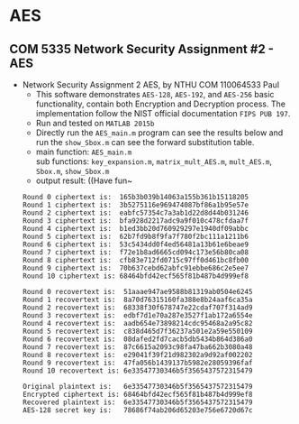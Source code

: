 # AES
## COM 5335 Network Security Assignment #2 - AES
- Network Security Assignment 2 AES, by NTHU COM 110064533 Paul   
  - This software demonstrates ```AES-128```, ```AES-192```, and ```AES-256``` basic functionality, contain both Encryption and Decryption process. The implementation follow the NIST official documentation ```FIPS PUB 197```.   
  - Run and tested on ```MATLAB 2015b```   
  - Directly run the ```AES_main.m``` program can see the results below and run the ```show_Sbox.m``` can see the forward substitution table.   
  - main function: ```AES_main.m```   
  sub functions:  ```key_expansion.m```, ```matrix_mult_AES.m```, ```mult_AES.m```, ```Sbox.m```, ```show_Sbox.m```
  - output result: ((Have fun~ 
  ```
  Round 0 ciphertext is:  165b3b039b14063a155b361b15118205   
  Round 1 ciphertext is:  3b5275116e969474087bf86a1b95e57e   
  Round 2 ciphertext is:  eabfc57354c7a3ab1d22d8d44b031246   
  Round 3 ciphertext is:  bfa928d2217adc9a9f010c478cfdaa7f   
  Round 4 ciphertext is:  b1ed3bb20d760929297e1940df09abbc   
  Round 5 ciphertext is:  62b7fd9b8f9fa7f780f2bc111a1211b6   
  Round 6 ciphertext is:  53c5434dd0f4ed56481a13b61e6beae9   
  Round 7 ciphertext is:  f72e1b8ad6665cd094c173e56b80ca08   
  Round 8 ciphertext is:  cfb83e712fd0715c97ff0d461bc8fb00   
  Round 9 ciphertext is:  70b637cebd62abfc91ebbe686c2e5ee7   
  Round 10 ciphertext is: 68464bfd42ecf565f81b487b4d999ef8   

  Round 0 recovertext is:  51aaae947ae9588b81319ab0504e6245   
  Round 1 recovertext is:  8a70d76315160fa388e8b24aaf6ca35a   
  Round 2 recovertext is:  68338f30f678747e22cdaf707f314ad9   
  Round 3 recovertext is:  edbf7d1e70a287e3527f1ab172a6554e   
  Round 4 recovertext is:  aadb654e73898214cdc95468a2a95c82   
  Round 5 recovertext is:  c838d465d7f36237a501e2a59e550109   
  Round 6 recovertext is:  08dafed2fd7cacb5db5434b864d386a0   
  Round 7 recovertext is:  87c6615a2093c98fa47ba662b3080a48   
  Round 8 recovertext is:  e29041f39f21d982302a9d92af002202   
  Round 9 recovertext is:  47fa056b1439137b5982e28059396faf   
  Round 10 recovertext is: 6e33547730346b5f3565437572315479   

  Original plaintext is:   6e33547730346b5f3565437572315479   
  Encrypted ciphertext is: 68464bfd42ecf565f81b487b4d999ef8   
  Recovered plaintext is:  6e33547730346b5f3565437572315479   
  AES-128 secret key is:   78686f74ab206d65203e756e6720d67c   
  ```
  


